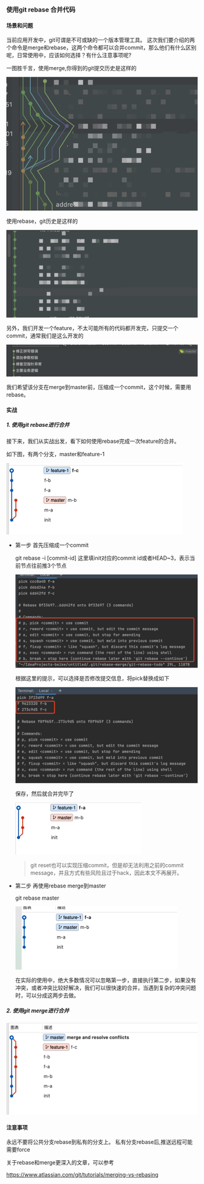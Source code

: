 ### 使用git rebase 合并代码

#### 场景和问题

当前应用开发中，git可谓是不可或缺的一个版本管理工具。
这次我们要介绍的两个命令是merge和rebase，这两个命令都可以合并commit，那么他们有什么区别呢，日常使用中，应该如何选择？有什么注意事项呢?

一图胜千言，使用merge,你得到的git提交历史是这样的

 ![image](images/image-20210902162513737.png)

使用rebase，git历史是这样的

 ![image](images/image-20210902162632656.png)

另外，我们开发一个feature，不太可能所有的代码都开发完，只提交一个commit，通常我们是这么开发的

 ![image](images/image-20210902163653913.png)

我们希望该分支在merge到master前，压缩成一个commit，这个时候，需要用rebase。

#### 实战

##### 1. 使用git rebase进行合并

接下来，我们从实战出发，看下如何使用rebase完成一次feature的合并。

如下图，有两个分支，master和feature-1

 ![image](images/image-20210902165739577.png)

* 第一步   首先压缩成一个commit

  git rebase  -i [commit-id] 这里填init对应的commit id或者HEAD~3，表示当前节点往前推3个节点

  ![image-20210902173539949](images/image-20210902173539949.png)

  根据这里的提示，可以选择是否修改提交信息，将pick替换成如下

  ![image-20210902174514933](images/image-20210902174514933.png)

  保存，然后就合并完毕了

   ![image-20210902174514933](images/image-20210902174650587.png)

  > git reset也可以实现压缩commit，但是却无法利用之前的commit message，并且方式有些风险且过于hack，因此本文不再展开。

* 第二步  再使用rebase merge到master

  git rebase master

   ![image-20210902174514933](images/image-20210902174949529.png)

  在实际的使用中，绝大多数情况可以忽略第一步，直接执行第二步，如果没有冲突，或者冲突比较好解决，我们可以很快速的合并，当遇到复杂的冲突问题时，可以分成这两步去做。

##### 2. 使用git merge进行合并

 ![image-20210902174514933](images/image-20210902180435125.png)

#### 注意事项
永远不要将公共分支rebase到私有的分支上。
私有分支rebase后,推送远程可能需要force



关于rebase和merge更深入的文章，可以参考

https://www.atlassian.com/git/tutorials/merging-vs-rebasing

